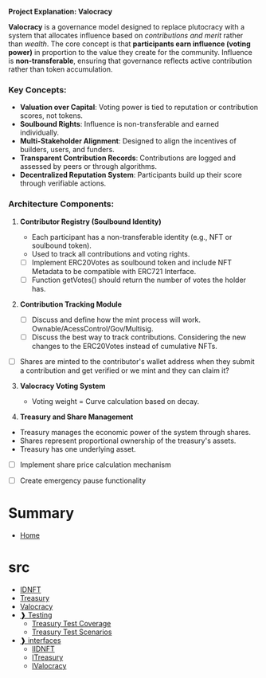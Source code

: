 **Project Explanation: Valocracy**

**Valocracy** is a governance model designed to replace plutocracy with a system that allocates influence based on *contributions and merit* rather than *wealth*. The core concept is that **participants earn influence (voting power)** in proportion to the value they create for the community. Influence is **non-transferable**, ensuring that governance reflects active contribution rather than token accumulation.

### Key Concepts:

* **Valuation over Capital**: Voting power is tied to reputation or contribution scores, not tokens.
* **Soulbound Rights**: Influence is non-transferable and earned individually.
* **Multi-Stakeholder Alignment**: Designed to align the incentives of builders, users, and funders.
* **Transparent Contribution Records**: Contributions are logged and assessed by peers or through algorithms.
* **Decentralized Reputation System**: Participants build up their score through verifiable actions.

### Architecture Components:

1. **Contributor Registry (Soulbound Identity)**

   * Each participant has a non-transferable identity (e.g., NFT or soulbound token).
   * Used to track all contributions and voting rights.
   - [ ] Implement ERC20Votes as soulbound token and include NFT Metadata to be compatible with ERC721 Interface.
   - [ ] Function getVotes() should return the number of votes the holder has.

2. **Contribution Tracking Module**

   - [ ] Discuss and define how the mint process will work. Ownable/AcessControl/Gov/Multisig.
   - [ ] Discuss the best way to track contributions. Considering the new changes to the ERC20Votes instead of cumulative NFTs.
  - [ ] Shares are minted to the contributor's wallet address when they submit a contribution and get verified or we mint and they can claim it?

3. **Valocracy Voting System**

   * Voting weight = Curve calculation based on decay.

4. **Treasury and Share Management**

  * Treasury manages the economic power of the system through shares.
  * Shares represent proportional ownership of the treasury's assets.
  * Treasury has one underlying asset.
  - [ ] Implement share price calculation mechanism
  - [ ] Create emergency pause functionality


# Summary
- [Home](README.md)
# src
  - [IDNFT](src/IDNFT.sol/abstract.IDNFT.md)
  - [Treasury](src/Treasury.sol/contract.Treasury.md)
  - [Valocracy](src/Valocracy.sol/contract.Valocracy.md)
  - [❱ Testing](testing/README.md)
    - [Treasury Test Coverage](testing/TreasuryTestCoverage.md)
    - [Treasury Test Scenarios](testing/TreasuryTestScenarios.md)
  - [❱ interfaces](src/interfaces/README.md)
    - [IIDNFT](src/interfaces/IIDNFT.sol/interface.IIDNFT.md)
    - [ITreasury](src/interfaces/ITreasury.sol/interface.ITreasury.md)
    - [IValocracy](src/interfaces/IValocracy.sol/interface.IValocracy.md)
